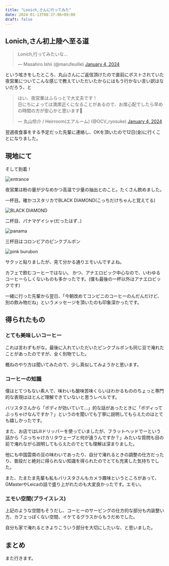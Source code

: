 ```yaml
---
title: "Lonich,さんに行ってみた"
date: 2024-01-13T08:37:06+09:00
draft: false
---
```


## Lonich,さん初上陸へ至る道

<blockquote class="twitter-tweet"><p lang="ja" dir="ltr">Lonich,行ってみたいな…</p>&mdash; Masahiro Ishii (@marufeuille) <a href="https://twitter.com/marufeuille/status/1742873638041444808?ref_src=twsrc%5Etfw">January 4, 2024</a></blockquote> <script async src="https://platform.twitter.com/widgets.js" charset="utf-8"></script>

という呟きをしたところ、丸山さんにご返信頂けたので直前にポストされていた夜営業についてこんな感じで教えていただいたからにはもう行かない言い訳はないだろう、と

<blockquote class="twitter-tweet"><p lang="ja" dir="ltr">はい、夜営業はふらっとで大丈夫です！<br>日にちによっては満席近くになることがあるので、お席心配でしたら早めの時間の方が安心かと思います🫡</p>&mdash; 丸山伶介 / Heirroom(エアルーム) (@OCV_ryosuke) <a href="https://twitter.com/OCV_ryosuke/status/1742879893640348066?ref_src=twsrc%5Etfw">January 4, 2024</a></blockquote> <script async src="https://platform.twitter.com/widgets.js" charset="utf-8"></script>

翌週夜食事をする予定だった先輩に連絡し、OKを頂いたので12日(金)に行くことになりました。


## 現地にて

そして到着！

![entrance](/images/lonich_entrance.jpg)

夜営業は粉の量が少なめかつ高温で少量の抽出とのこと。たくさん飲めました。

一杯目。確かコスタリカでBLACK DIAMOND(こっちだけちゃんと覚えてる)

![BLACK DIAMOND](/images/lonich_01.jpg)

二杯目、パナマゲイシャ(だったはず..)

![panama](/images/lonich_02.jpg)

三杯目はコロンビアのピンクブルボン

![pink burubon](/images/lonich_03.jpg)

サクッと貼りましたが、見て分かる通りエモいんですよね。

カフェで飲むコーヒーではない。
かつ、アナエロビック中心なので、いわゆるコーヒーらしくないものも多かったです。(僕も最後の一杯以外はアナエロビックです)

一緒に行った先輩から翌日、「今朝改めてコンビニのコーヒーのんだんだけど、別の飲み物だね」というメッセージを頂いたのも印象深かったです。

## 得られたもの
### とても美味しいコーヒー

これは言わずもがな。最後に入れていただいたピンクブルボンも同じ豆で淹れたことがあったのですが、全く別物でした。

概ねのやり方は聞いてみたので、少し真似してみようかと思います。

### コーヒーの知識

僕はとてつもない素人で、味わいも酸味苦味くらいはわかるもののちょっと専門的な表現はほとんど理解できていないと思うレベルです。

バリスタさんから「ボディが効いていて...」的な話があったときに「ボディってぶっちゃけなんですか？」というのを聞いても丁寧に説明してもらえたのはとても嬉しかったです。

また、お店ではLiliドリッパーを使っていましたが、フラットヘッドでーという話から「ぶっちゃけカリタウェーブと何が違うんですか？」みたいな質問も目の前で淹れながら説明してもらえたのでとても理解は深まりました。

他にも中国雲南の豆の味わいであったり、自分で淹れるときの調整の仕方だったり、普段だと絶対に得られない知識を得られたのでとても充実した気持ちでした。

また、たまたま先輩も私もバリスタさんもカメラ趣味というところがあって、GMasterやLeicaの話で盛り上がれたのも大変良かったです。エモい。

### エモい空間(プライスレス)

上記のような空間もそうだし、コーヒーのサービングの仕方的な部分も内装整い方、カフェっぽくない空間、イケてるグラスからもうだめでした。

自分も家で淹れるときよりこういう部分を大切にしたいな、と思いました。

## まとめ

また行きます。
